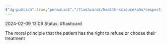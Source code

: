 ```yaml
---
{"dg-publish":true,"permalink":"/flashcards/health-science/phs/respect-for-autonomy/","updated":"2024-03-01T08:57:58.138-06:00"}
---
```


2024-02-09
13:09
Status: #flashcard

 The moral principle that the patient has the right to refuse or choose their treatment